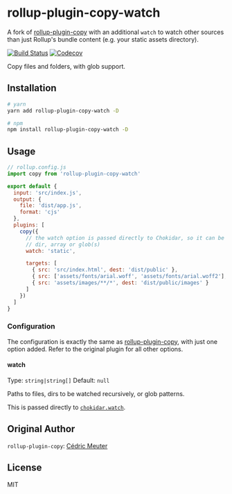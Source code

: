 # rollup-plugin-copy-watch

A fork of [rollup-plugin-copy](https://github.com/vladshcherbin/rollup-plugin-copy) with an additional `watch` to watch other sources than just Rollup's bundle content (e.g. your static assets directory).

[![Build Status](https://travis-ci.org/vladshcherbin/rollup-plugin-copy.svg?branch=master)](https://travis-ci.org/vladshcherbin/rollup-plugin-copy)
[![Codecov](https://codecov.io/gh/vladshcherbin/rollup-plugin-copy/branch/master/graph/badge.svg)](https://codecov.io/gh/vladshcherbin/rollup-plugin-copy)

Copy files and folders, with glob support.

## Installation

```bash
# yarn
yarn add rollup-plugin-copy-watch -D

# npm
npm install rollup-plugin-copy-watch -D
```

## Usage

```js
// rollup.config.js
import copy from 'rollup-plugin-copy-watch'

export default {
  input: 'src/index.js',
  output: {
    file: 'dist/app.js',
    format: 'cjs'
  },
  plugins: [
    copy({
      // the watch option is passed directly to Chokidar, so it can be a file,
      // dir, array or glob(s)
      watch: 'static',

      targets: [
        { src: 'src/index.html', dest: 'dist/public' },
        { src: ['assets/fonts/arial.woff', 'assets/fonts/arial.woff2'], dest: 'dist/public/fonts' },
        { src: 'assets/images/**/*', dest: 'dist/public/images' }
      ]
    })
  ]
}
```

### Configuration

The configuration is exactly the same as [rollup-plugin-copy](https://github.com/vladshcherbin/rollup-plugin-copy#configuration), with just one option added. Refer to the original plugin for all other options.

#### watch

Type: `string|string[]` Default: `null`

Paths to files, dirs to be watched recursively, or glob patterns.

This is passed directly to [`chokidar.watch`](https://github.com/paulmillr/chokidar#api).

## Original Author

`rollup-plugin-copy`: [Cédric Meuter](https://github.com/meuter)

## License

MIT
